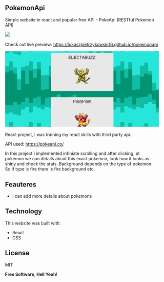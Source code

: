 ## PokemonApi

Simple website in react and popular free API - PokeApi (RESTful Pokemon API)

<img src="https://lukaszpietrzykowski16.github.io/assets/img6.ec7637ae.png"/>

Check out live preview: https://lukaszpietrzykowski16.github.io/pokemonapi

<img src="https://raw.githubusercontent.com/LukaszPietrzykowski16/pokemonapi/master/src/images/img1.PNG"/>

React project, i was training my react skills with third party api.

API used: https://pokeapi.co/

In this project i implemented infiniate scrolling and after clicking, at pokemon we can details about this exact pokemon, look how it looks as shiny and check the stats.
Background depends on the type of pokemon. So if type is fire there is fire background etc. 

## Feauteres 

- I can add more details about pokemons

## Technology
This website was built with:
- React
- CSS

## License

MIT

**Free Software, Hell Yeah!**
